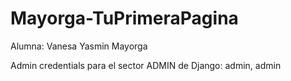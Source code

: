 # Mayorga-TuPrimeraPagina
Alumna: Vanesa Yasmin Mayorga

Admin credentials para el sector ADMIN de Django: admin, admin